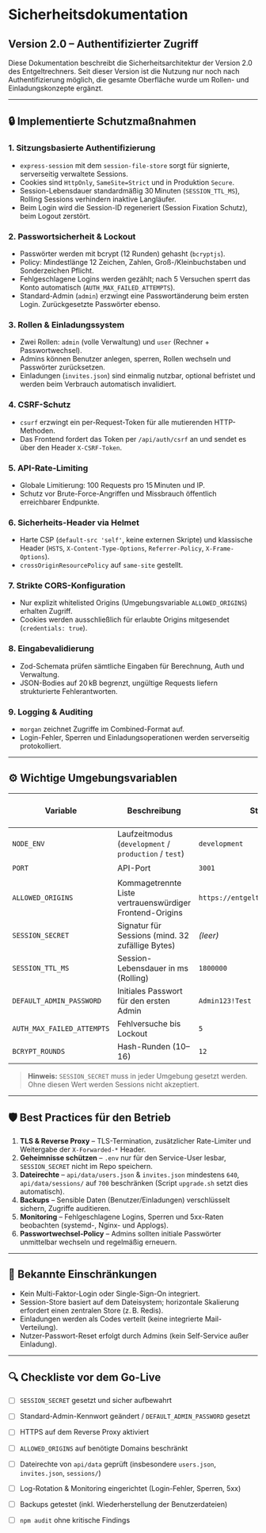 # Sicherheitsdokumentation

## Version 2.0 – Authentifizierter Zugriff

Diese Dokumentation beschreibt die Sicherheitsarchitektur der Version 2.0 des Entgeltrechners. Seit dieser Version ist die Nutzung nur noch nach Authentifizierung möglich, die gesamte Oberfläche wurde um Rollen- und Einladungskonzepte ergänzt.

---

## 🔒 Implementierte Schutzmaßnahmen

### 1. Sitzungsbasierte Authentifizierung
- `express-session` mit dem `session-file-store` sorgt für signierte, serverseitig verwaltete Sessions.
- Cookies sind `HttpOnly`, `SameSite=Strict` und in Produktion `Secure`.
- Session-Lebensdauer standardmäßig 30 Minuten (`SESSION_TTL_MS`), Rolling Sessions verhindern inaktive Langläufer.
- Beim Login wird die Session-ID regeneriert (Session Fixation Schutz), beim Logout zerstört.

### 2. Passwortsicherheit & Lockout
- Passwörter werden mit bcrypt (12 Runden) gehasht (`bcryptjs`).
- Policy: Mindestlänge 12 Zeichen, Zahlen, Groß-/Kleinbuchstaben und Sonderzeichen Pflicht.
- Fehlgeschlagene Logins werden gezählt; nach 5 Versuchen sperrt das Konto automatisch (`AUTH_MAX_FAILED_ATTEMPTS`).
- Standard-Admin (`admin`) erzwingt eine Passwortänderung beim ersten Login. Zurückgesetzte Passwörter ebenso.

### 3. Rollen & Einladungssystem
- Zwei Rollen: `admin` (volle Verwaltung) und `user` (Rechner + Passwortwechsel).
- Admins können Benutzer anlegen, sperren, Rollen wechseln und Passwörter zurücksetzen.
- Einladungen (`invites.json`) sind einmalig nutzbar, optional befristet und werden beim Verbrauch automatisch invalidiert.

### 4. CSRF-Schutz
- `csurf` erzwingt ein per-Request-Token für alle mutierenden HTTP-Methoden.
- Das Frontend fordert das Token per `/api/auth/csrf` an und sendet es über den Header `X-CSRF-Token`.

### 5. API-Rate-Limiting
- Globale Limitierung: 100 Requests pro 15 Minuten und IP.
- Schutz vor Brute-Force-Angriffen und Missbrauch öffentlich erreichbarer Endpunkte.

### 6. Sicherheits-Header via Helmet
- Harte CSP (`default-src 'self'`, keine externen Skripte) und klassische Header (`HSTS`, `X-Content-Type-Options`, `Referrer-Policy`, `X-Frame-Options`).
- `crossOriginResourcePolicy` auf `same-site` gestellt.

### 7. Strikte CORS-Konfiguration
- Nur explizit whitelisted Origins (Umgebungsvariable `ALLOWED_ORIGINS`) erhalten Zugriff.
- Cookies werden ausschließlich für erlaubte Origins mitgesendet (`credentials: true`).

### 8. Eingabevalidierung
- Zod-Schemata prüfen sämtliche Eingaben für Berechnung, Auth und Verwaltung.
- JSON-Bodies auf 20 kB begrenzt, ungültige Requests liefern strukturierte Fehlerantworten.

### 9. Logging & Auditing
- `morgan` zeichnet Zugriffe im Combined-Format auf.
- Login-Fehler, Sperren und Einladungsoperationen werden serverseitig protokolliert.

---

## ⚙️ Wichtige Umgebungsvariablen

| Variable | Beschreibung | Standard | Pflicht in Prod? |
| --- | --- | --- | --- |
| `NODE_ENV` | Laufzeitmodus (`development` / `production` / `test`) | `development` | ✅ |
| `PORT` | API-Port | `3001` | ⭕ |
| `ALLOWED_ORIGINS` | Kommagetrennte Liste vertrauenswürdiger Frontend-Origins | `https://entgeltrechner.cbmeyer.xyz` | ✅ |
| `SESSION_SECRET` | Signatur für Sessions (mind. 32 zufällige Bytes) | _(leer)_ | ✅ |
| `SESSION_TTL_MS` | Session-Lebensdauer in ms (Rolling) | `1800000` | ⭕ |
| `DEFAULT_ADMIN_PASSWORD` | Initiales Passwort für den ersten Admin | `Admin123!Test` | ⭕ |
| `AUTH_MAX_FAILED_ATTEMPTS` | Fehlversuche bis Lockout | `5` | ⭕ |
| `BCRYPT_ROUNDS` | Hash-Runden (10–16) | `12` | ⭕ |

> **Hinweis:** `SESSION_SECRET` muss in jeder Umgebung gesetzt werden. Ohne diesen Wert werden Sessions nicht akzeptiert.

---

## 🛡️ Best Practices für den Betrieb

1. **TLS & Reverse Proxy** – TLS-Termination, zusätzlicher Rate-Limiter und Weitergabe der `X-Forwarded-*` Header.
2. **Geheimnisse schützen** – `.env` nur für den Service-User lesbar, `SESSION_SECRET` nicht im Repo speichern.
3. **Dateirechte** – `api/data/users.json` & `invites.json` mindestens `640`, `api/data/sessions/` auf `700` beschränken (Script `upgrade.sh` setzt dies automatisch).
4. **Backups** – Sensible Daten (Benutzer/Einladungen) verschlüsselt sichern, Zugriffe auditieren.
5. **Monitoring** – Fehlgeschlagene Logins, Sperren und 5xx-Raten beobachten (systemd-, Nginx- und Applogs).
6. **Passwortwechsel-Policy** – Admins sollten initiale Passwörter unmittelbar wechseln und regelmäßig erneuern.

---

## 🚨 Bekannte Einschränkungen

- Kein Multi-Faktor-Login oder Single-Sign-On integriert.
- Session-Store basiert auf dem Dateisystem; horizontale Skalierung erfordert einen zentralen Store (z. B. Redis).
- Einladungen werden als Codes verteilt (keine integrierte Mail-Verteilung).
- Nutzer-Passwort-Reset erfolgt durch Admins (kein Self-Service außer Einladung).

---

## 🔍 Checkliste vor dem Go-Live

- [ ] `SESSION_SECRET` gesetzt und sicher aufbewahrt
- [ ] Standard-Admin-Kennwort geändert / `DEFAULT_ADMIN_PASSWORD` gesetzt
- [ ] HTTPS auf dem Reverse Proxy aktiviert
- [ ] `ALLOWED_ORIGINS` auf benötigte Domains beschränkt
- [ ] Dateirechte von `api/data` geprüft (insbesondere `users.json`, `invites.json`, `sessions/`)
- [ ] Log-Rotation & Monitoring eingerichtet (Login-Fehler, Sperren, 5xx)
- [ ] Backups getestet (inkl. Wiederherstellung der Benutzerdateien)
- [ ] `npm audit` ohne kritische Findings

